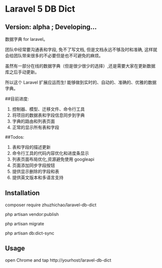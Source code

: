 Laravel 5 DB Dict
======================

Version: alpha ; Developing...
----
数据字典 for laravel。

团队中经常要沟通表和字段, 免不了写文档, 但是文档永远不够及时和准确, 这样就会给团队带来很多的不必要但是也不可避免的麻烦。

虽然有一部分在线的数据字典（但是很少很少的选择）,还是需要大家在更新数据库之后手动更新。

所以这个 Laravel 扩展应运而生! 能够做到实时的、自动的、准确的、优雅的数据字典。

##目前进度:

1. 控制器、模型、迁移文件、命令行工具
2. 将项目的数据表和字段信息同步到字典
3. 字典的路由和列表页面
4. 正常的显示所有表和字段

##Todos:

1. 表和字段的描述更新
2. 命令行工具的代码内容优化和进度条显示
3. 列表页面布局优化,资源避免使用 googleapi 
4. 页面添加同步字段按钮
5. 提供显示删除的字段和表
6. 提供英文版本和多语言支持

## Installation
composer require zhuzhichao/laravel-db-dict

php artisan vendor:publish

php artisan migrate

php artisan db:dict-sync

## Usage
open Chrome and tap http://yourhost/laravel-db-dict